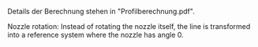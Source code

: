 Details der Berechnung stehen in "Profilberechnung.pdf".


Nozzle rotation:
Instead of rotating the nozzle itself, the line is transformed into a reference system where the nozzle has angle 0.